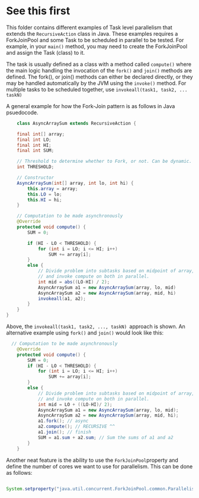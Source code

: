 # See this first
This folder contains different examples of Task level parallelism that extends the `RecursiveAction` class in Java. These examples requires a ForkJoinPool and some Task to be scheduled in parallel to be tested. For example, in your `main()` method, you may need to create the ForkJoinPool and assign the Task (class) to it. 

The task is usually defined as a class with a method called `compute()` where the main logic handling the invocation of the `fork()` and `join()` methods are defined. The fork(), or join() methods can either be declared directly, or they may be handled automatically by the JVM using the `invoke()` method. For multiple tasks to be scheduled together, use `invokeall(task1, task2, ... taskN)`

A general example for how the Fork-Join pattern is as follows in Java psuedocode.

```java
    class AsyncArraySum extends RecursiveAction {

    final int[] array;
    final int LO;
    final int HI;
    final int SUM; 

    // Threshold to determine whether to Fork, or not. Can be dynamic.
    int THRESHOLD;

    // Constructor 
    AsyncArraySum(int[] array, int lo, int hi) {
        this.array = array;
        this.LO = lo;
        this.HI = hi;
    }

    // Computation to be made asynchronously
    @Override
    protected void compute() {
        SUM = 0;

        if (HI - LO < THRESHOLD) {
            for (int i = LO; i <= HI; i++)
                SUM += array[i];
        }
        else {
            // Divide problem into subtasks based on midpoint of array,
            // and invoke compute on both in parallel.
            int mid = abs((LO-HI) / 2);
            AsyncArraySum a1 = new AsyncArraySum(array, lo, mid)
            AsyncArraySum a2 = new AsyncArraySum(array, mid, hi)
            invokeall(a1, a2);
        }
    }
}
```

Above, the `invokeall(task1, task2, ..., taskN) `approach is shown. An alternative example using `fork()` and `join()` would look like this: 

```java
  // Computation to be made asynchronously
    @Override
    protected void compute() {
        SUM = 0;
        if (HI - LO < THRESHOLD) {
            for (int i = LO; i <= HI; i++)
                SUM += array[i];
        }
        else {
            // Divide problem into subtasks based on midpoint of array,
            // and invoke compute on both in parallel.
            int mid = LO + ((LO-HI)/ 2);
            AsyncArraySum a1 = new AsyncArraySum(array, lo, mid);
            AsyncArraySum a2 = new AsyncArraySum(array, mid, hi);
            a1.fork(); // async
            a2.compute(); // RECURSIVE ^^
            a1.join(); // finish 
            SUM = a1.sum + a2.sum; // Sum the sums of a1 and a2
        }
    }
```

Another neat feature is the ability to use the `ForkJoinPool`property and define the number of cores we want to use for parallelism. This can be done as follows:

```java 

System.setproperty("java.util.concurrent.ForkJoinPool.common.Parallelism", "numcores");

```